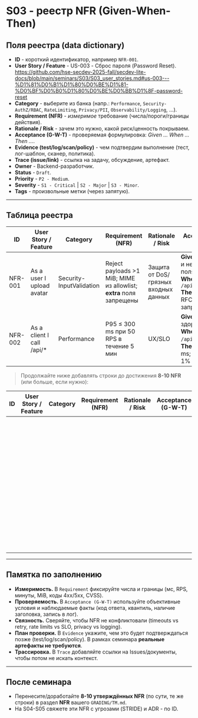 # S03 - реестр NFR (Given-When-Then)

## Поля реестра (data dictionary)

* **ID** - короткий идентификатор, например `NFR-001`.
* **User Story / Feature** - US-003 - Сброс пароля (Password Reset). https://github.com/hse-secdev-2025-fall/secdev-lite-docs/blob/main/seminars/S03/S03_user_stories.md#us-003---%D1%81%D0%B1%D1%80%D0%BE%D1%81-%D0%BF%D0%B0%D1%80%D0%BE%D0%BB%D1%8F-password-reset
* **Category** - выберите из банка (напр.: `Performance`, `Security-AuthZ/RBAC`, `RateLimiting`, `Privacy/PII`, `Observability/Logging`, …).
* **Requirement (NFR)** - *измеримое* требование (числа/пороги/границы действия).
* **Rationale / Risk** - зачем это нужно, какой риск/ценность покрываем.
* **Acceptance (G-W-T)** - проверяемая формулировка: *Given … When … Then …*.
* **Evidence (test/log/scan/policy)** - чем подтвердим выполнение (тест, лог-шаблон, сканер, политика).
* **Trace (issue/link)** - ссылка на задачу, обсуждение, артефакт.
* **Owner** - Backend-разработчик.
* **Status** - `Draft`.
* **Priority** - `P2 - Medium`.
* **Severity** - `S1 - Critical` | `S2 - Major` | `S3 - Minor`.
* **Tags** - произвольные метки (через запятую).

---

## Таблица реестра

| ID      | User Story / Feature      | Category                 | Requirement (NFR)                                                   | Rationale / Risk                     | Acceptance (G-W-T)                                                                                                    | Evidence (test/log/scan/policy)               | Trace (issue/link) | Owner  | Status   | Priority    | Severity   | Tags              |
| ------- | ------------------------- | ------------------------ | ------------------------------------------------------------------- | ------------------------------------ | --------------------------------------------------------------------------------------------------------------------- | --------------------------------------------- | ------------------ | ------ | -------- | ----------- | ---------- | ----------------- |
| NFR-001 | As a user I upload avatar | Security-InputValidation | Reject payloads >1 MiB; MIME из allowlist; **extra** поля запрещены | Защита от DoS/грязных входных данных | **Given** тело 2 MiB и неизвестные поля<br>**When** POST `/api/files/avatar`<br>**Then** 413 с RFC7807 + запрет extra | test: `e2e-upload-limit`; policy: schema/size | #123               | team-a | Proposed | P2 - Medium | S2 - Major | limits,validation |
| NFR-002 | As a client I call /api/* | Performance              | P95 ≤ 300 ms при 50 RPS в течение 5 мин                             | UX/SLO                               | **Given** сервис здоров<br>**When** 50 RPS на `/api/*` 5 минут<br>**Then** P95 ≤ 300 ms; error rate ≤ 1%              | test: `load-50rps`; log: latency quantiles    | #124               | team-a | Draft    | P1 - High   | S2 - Major | perf,slo          |

> Продолжайте ниже добавлять строки до достижения **8-10 NFR** (или больше, если нужно):

| ID | User Story / Feature | Category | Requirement (NFR) | Rationale / Risk | Acceptance (G-W-T) | Evidence (test/log/scan/policy) | Trace (issue/link) | Owner | Status | Priority    | Severity   | Tags |
| -- | -------------------- | -------- | ----------------- | ---------------- | ------------------ | ------------------------------- | ------------------ | ----- | ------ | ----------- | ---------- | ---- |
|    |                      |          |                   |                  |                    |                                 |                    |       | Draft  | P2 - Medium | S2 - Major |      |
|    |                      |          |                   |                  |                    |                                 |                    |       | Draft  | P2 - Medium | S2 - Major |      |
|    |                      |          |                   |                  |                    |                                 |                    |       | Draft  | P2 - Medium | S2 - Major |      |
|    |                      |          |                   |                  |                    |                                 |                    |       | Draft  | P2 - Medium | S2 - Major |      |
|    |                      |          |                   |                  |                    |                                 |                    |       | Draft  | P2 - Medium | S2 - Major |      |
|    |                      |          |                   |                  |                    |                                 |                    |       | Draft  | P2 - Medium | S2 - Major |      |
|    |                      |          |                   |                  |                    |                                 |                    |       | Draft  | P2 - Medium | S2 - Major |      |
|    |                      |          |                   |                  |                    |                                 |                    |       | Draft  | P2 - Medium | S2 - Major |      |

---

## Памятка по заполнению

* **Измеримость.** В `Requirement` фиксируйте числа и границы (мс, RPS, минуты, MiB, коды 4xx/5xx, CVSS).
* **Проверяемость.** В `Acceptance (G-W-T)` используйте объективные условия и наблюдаемые факты (код ответа, квантиль, наличие заголовка, запись в лог).
* **Связность.** Сверяйте, чтобы NFR не конфликтовали (timeouts vs retry, rate limits vs SLO, privacy vs logging).
* **План проверки.** В `Evidence` укажите, чем это будет подтверждаться позже (test/log/scan/policy). В рамках семинара **реальные артефакты не требуются**.
* **Трассировка.** В `Trace` добавляйте ссылки на Issues/документы, чтобы потом не искать контекст.

---

## После семинара

* Перенесите/доработайте **8-10 утверждённых NFR** (по сути, те же строки) в раздел **NFR** вашего `GRADING/TM.md`.
* На S04-S05 свяжете эти NFR с угрозами (STRIDE) и ADR - по ID.
